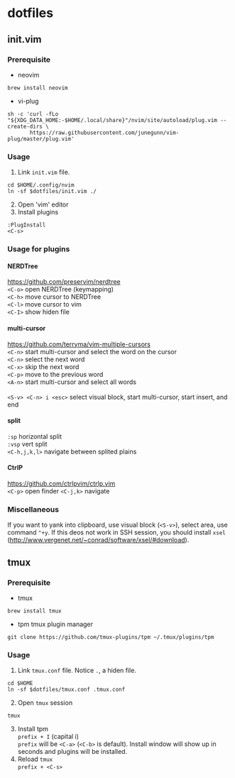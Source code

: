 # dotfiles
## init.vim
### Prerequisite
- neovim
```shell
brew install neovim
```
- vi-plug
```shell
sh -c 'curl -fLo "${XDG_DATA_HOME:-$HOME/.local/share}"/nvim/site/autoload/plug.vim --create-dirs \
       https://raw.githubusercontent.com/junegunn/vim-plug/master/plug.vim'
```
### Usage
1. Link `init.vim` file.
```shell
cd $HOME/.config/nvim
ln -sf $dotfiles/init.vim ./
```
2. Open 'vim' editor
3. Install plugins
```vim
:PlugInstall
<C-s>
```

### Usage for plugins
#### NERDTree
https://github.com/preservim/nerdtree \
`<C-o>`  open NERDTree (keymapping) \
`<C-h>`  move cursor to NERDTree \
`<C-l>`  move cursor to vim \
`<C-I>`  show hiden file
#### multi-cursor
https://github.com/terryma/vim-multiple-cursors \
`<C-n>`  start multi-cursor and select the word on the cursor \
`<C-n>`  select the next word \
`<C-x>`  skip the next word \
`<C-p>`  move to the previous word \
`<A-n>`  start multi-cursor and select all words \
 \
`<S-v> <C-n> i <esc>`  select visual block, start multi-cursor, start insert, and end
#### split
`:sp`    horizontal split \
`:vsp`   vert split \
`<C-h,j,k,l>` navigate between splited plains
#### CtrlP
https://github.com/ctrlpvim/ctrlp.vim \
`<C-p>`   open finder
`<C-j,k>` navigate

### Miscellaneous
If you want to yank into clipboard, use visual block (`<S-v>`), select area, use command `"+y`. 
If this deos not work in SSH session, you should install `xsel` (http://www.vergenet.net/~conrad/software/xsel/#download).


## tmux
### Prerequisite
- tmux
```shell
brew install tmux
```
- tpm
tmux plugin manager
```shell
git clone https://github.com/tmux-plugins/tpm ~/.tmux/plugins/tpm
```
### Usage
1. Link `tmux.conf` file. Notice `.`, a hiden file.
```shell
cd $HOME
ln -sf $dotfiles/tmux.conf .tmux.conf
```
2. Open `tmux` session
```shell
tmux
```
3. Install tpm \
`prefix + I` (capital i) \
`prefix` will be `<C-a>` (`<C-b>` is default). Install window will show up in seconds and plugins will be installed.
4. Reload `tmux` \
`prefix + <C-s>`
